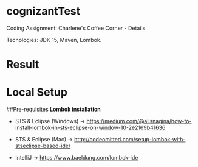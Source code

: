 # cognizantTest
Coding Assignment: Charlene's Coffee Corner - Details

Tecnologies:
JDK 15,
Maven,
Lombok.
# Result


# Local Setup
##Pre-requisites
**Lombok installation**
* STS & Eclipse (Windows) -> https://medium.com/@alisnagina/how-to-install-lombok-in-sts-eclipse-on-window-10-2e2169b41636

* STS & Eclipse (Mac) -> http://codeomitted.com/setup-lombok-with-stseclipse-based-ide/

* IntelliJ -> https://www.baeldung.com/lombok-ide

